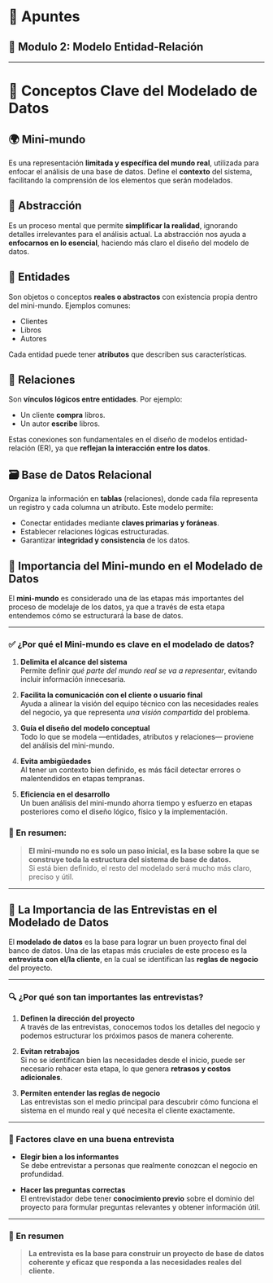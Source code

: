 # 📝 Apuntes
## 💾 Modulo 2: Modelo Entidad-Relación
---
# 🧩 Conceptos Clave del Modelado de Datos

## 🌍 Mini-mundo

Es una representación **limitada y específica del mundo real**, utilizada para enfocar el análisis de una base de datos. Define el **contexto** del sistema, facilitando la comprensión de los elementos que serán modelados.

## 🧠 Abstracción

Es un proceso mental que permite **simplificar la realidad**, ignorando detalles irrelevantes para el análisis actual. La abstracción nos ayuda a **enfocarnos en lo esencial**, haciendo más claro el diseño del modelo de datos.

## 🔶 Entidades

Son objetos o conceptos **reales o abstractos** con existencia propia dentro del mini-mundo. Ejemplos comunes:

* Clientes
* Libros
* Autores

Cada entidad puede tener **atributos** que describen sus características.

## 🔗 Relaciones

Son **vínculos lógicos entre entidades**. Por ejemplo:

* Un cliente **compra** libros.
* Un autor **escribe** libros.

Estas conexiones son fundamentales en el diseño de modelos entidad-relación (ER), ya que **reflejan la interacción entre los datos**.

## 🗃️ Base de Datos Relacional

Organiza la información en **tablas** (relaciones), donde cada fila representa un registro y cada columna un atributo. Este modelo permite:

* Conectar entidades mediante **claves primarias y foráneas**.
* Establecer relaciones lógicas estructuradas.
* Garantizar **integridad y consistencia** de los datos.

## 🧱 Importancia del Mini-mundo en el Modelado de Datos

El **mini-mundo** es considerado una de las etapas más importantes del proceso de modelaje de los datos, ya que a través de esta etapa entendemos cómo se estructurará la base de datos.

---

### ✅ ¿Por qué el Mini-mundo es clave en el modelado de datos?

1. **Delimita el alcance del sistema**  
   Permite definir *qué parte del mundo real se va a representar*, evitando incluir información innecesaria.

2. **Facilita la comunicación con el cliente o usuario final**  
   Ayuda a alinear la visión del equipo técnico con las necesidades reales del negocio, ya que representa *una visión compartida* del problema.

3. **Guía el diseño del modelo conceptual**  
   Todo lo que se modela —entidades, atributos y relaciones— proviene del análisis del mini-mundo.

4. **Evita ambigüedades**  
   Al tener un contexto bien definido, es más fácil detectar errores o malentendidos en etapas tempranas.

5. **Eficiencia en el desarrollo**  
   Un buen análisis del mini-mundo ahorra tiempo y esfuerzo en etapas posteriores como el diseño lógico, físico y la implementación.

### 🧠 En resumen:

> **El mini-mundo no es solo un paso inicial, es la base sobre la que se construye toda la estructura del sistema de base de datos.**  
> Si está bien definido, el resto del modelado será mucho más claro, preciso y útil.
---
## 🎤 La Importancia de las Entrevistas en el Modelado de Datos

El **modelado de datos** es la base para lograr un buen proyecto final del banco de datos. Una de las etapas más cruciales de este proceso es la **entrevista con el/la cliente**, en la cual se identifican las **reglas de negocio** del proyecto.

---

### 🔍 ¿Por qué son tan importantes las entrevistas?

1. **Definen la dirección del proyecto**  
   A través de las entrevistas, conocemos todos los detalles del negocio y podemos estructurar los próximos pasos de manera coherente.

2. **Evitan retrabajos**  
   Si no se identifican bien las necesidades desde el inicio, puede ser necesario rehacer esta etapa, lo que genera **retrasos y costos adicionales**.

3. **Permiten entender las reglas de negocio**  
   Las entrevistas son el medio principal para descubrir cómo funciona el sistema en el mundo real y qué necesita el cliente exactamente.

---

### 🎯 Factores clave en una buena entrevista

- **Elegir bien a los informantes**  
  Se debe entrevistar a personas que realmente conozcan el negocio en profundidad.

- **Hacer las preguntas correctas**  
  El entrevistador debe tener **conocimiento previo** sobre el dominio del proyecto para formular preguntas relevantes y obtener información útil.

---

### 🧩 En resumen

> **La entrevista es la base para construir un proyecto de base de datos coherente y eficaz que responda a las necesidades reales del cliente.**
```


